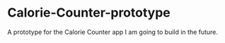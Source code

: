# Calorie-Counter-prototype
A prototype for the Calorie Counter app I am going to build in the future.
